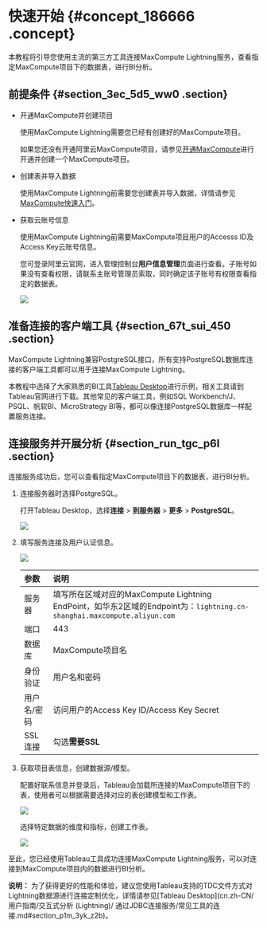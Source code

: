 # 快速开始 {#concept_186666 .concept}

本教程将引导您使用主流的第三方工具连接MaxCompute Lightning服务，查看指定MaxCompute项目下的数据表，进行BI分析。

## 前提条件 {#section_3ec_5d5_ww0 .section}

-   开通MaxCompute并创建项目

    使用MaxCompute Lightning需要您已经有创建好的MaxCompute项目。

    如果您还没有开通阿里云MaxCompute项目，请参见[开通MaxCompute](https://help.aliyun.com/document_detail/58226.html)进行开通并创建一个MaxCompute项目。

-   创建表并导入数据

    使用MaxCompute Lightning前需要您创建表并导入数据，详情请参见[MaxCompute快速入门](https://help.aliyun.com/document_detail/27808.html)。

-   获取云账号信息

    使用MaxCompute Lightning前需要MaxCompute项目用户的Accesss ID及Access Key云账号信息。

    您可登录阿里云官网，进入管理控制台**用户信息管理**页面进行查看。子账号如果没有查看权限，请联系主账号管理员索取，同时确定该子账号有权限查看指定的数据表。

    ![](http://static-aliyun-doc.oss-cn-hangzhou.aliyuncs.com/assets/img/160646/155591707445044_zh-CN.jpg)


## 准备连接的客户端工具 {#section_67t_sui_450 .section}

MaxCompute Lightning兼容PostgreSQL接口，所有支持PostgreSQL数据库连接的客户端工具都可以用于连接MaxCompute Lightning。

本教程中选择了大家熟悉的BI工具[Tableau Desktop](https://www.tableau.com/products/desktop)进行示例，相关工具请到Tableau官网进行下载。其他常见的客户端工具，例如SQL Workbench/J、PSQL、帆软BI、MicroStrategy BI等，都可以像连接PostgreSQL数据库一样配置服务连接。

## 连接服务并开展分析 {#section_run_tgc_p6l .section}

连接服务成功后，您可以查看指定MaxCompute项目下的数据表，进行BI分析。

1.  连接服务器时选择PostgreSQL。

    打开Tableau Desktop，选择**连接** \> **到服务器** \> **更多** \> **PostgreSQL**。

    ![](http://static-aliyun-doc.oss-cn-hangzhou.aliyuncs.com/assets/img/160646/155591707445060_zh-CN.jpg)

2.  填写服务连接及用户认证信息。

    ![](http://static-aliyun-doc.oss-cn-hangzhou.aliyuncs.com/assets/img/160646/155591707445063_zh-CN.jpg)

    |参数|说明|
    |:-|:-|
    |服务器|填写所在区域对应的MaxCompute Lightning EndPoint，如华东2区域的Endpoint为：`lightning.cn-shanghai.maxcompute.aliyun.com`|
    |端口|443|
    |数据库|MaxCompute项目名|
    |身份验证|用户名和密码|
    |用户名/密码|访问用户的Access Key ID/Access Key Secret|
    |SSL连接|勾选**需要SSL**|

3.  获取项目表信息，创建数据源/模型。

    配置好联系信息并登录后，Tableau会加载所连接的MaxCompute项目下的表，使用者可以根据需要选择对应的表创建模型和工作表。

    ![](http://static-aliyun-doc.oss-cn-hangzhou.aliyuncs.com/assets/img/160646/155591707445068_zh-CN.jpg)

    选择特定数据的维度和指标，创建工作表。

    ![](http://static-aliyun-doc.oss-cn-hangzhou.aliyuncs.com/assets/img/160646/155591707445071_zh-CN.jpg)


至此，您已经使用Tableau工具成功连接MaxCompute Lightning服务，可以对连接到MaxCompute项目内的数据进行BI分析。

**说明：** 为了获得更好的性能和体验，建议您使用Tableau支持的TDC文件方式对Lightning数据源进行连接定制优化，详情请参见[Tableau Desktop](cn.zh-CN/用户指南/交互式分析 (Lightning)/ 通过JDBC连接服务/常见工具的连接.md#section_p1m_3yk_z2b)。

